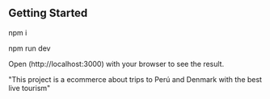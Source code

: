 ## Getting Started

npm i

npm run dev

Open (http://localhost:3000) with your browser to see the result.

"This project is a ecommerce about trips to Perú and Denmark with the best live tourism"
